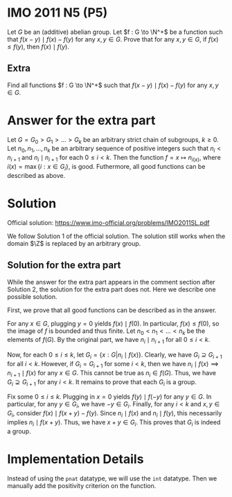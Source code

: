 # IMO 2011 N5 (P5)

Let $G$ be an (additive) abelian group.
Let $f : G \to \N^+$ be a function such that $f(x - y) \mid f(x) - f(y)$ for any $x, y \in G$.
Prove that for any $x, y \in G$, if $f(x) \leq f(y)$, then $f(x) \mid f(y)$.

## Extra

Find all functions $f : G \to \N^+$ such that $f(x - y) \mid f(x) - f(y)$ for any $x, y \in G$.



# Answer for the extra part

Let $G = G_0 > G_1 > \ldots > G_k$ be an arbitrary strict chain of subgroups, $k \geq 0$.
Let $n_0, n_1, \ldots, n_k$ be an arbitrary sequence of positive integers such that $n_i < n_{i + 1}$ and $n_i \mid n_{i + 1}$ for each $0 \leq i < k$.
Then the function $f = x \mapsto n_{i(x)}$, where $i(x) = \max\{i : x \in G_i\}$, is good.
Futhermore, all good functions can be described as above.



# Solution

Official solution: <https://www.imo-official.org/problems/IMO2011SL.pdf>

We follow Solution 1 of the official solution.
The solution still works when the domain $\Z$ is replaced by an arbitrary group.

## Solution for the extra part

While the answer for the extra part appears in the comment section after Solution 2, the solution for the extra part does not.
Here we describe one possible solution.

First, we prove that all good functions can be described as in the answer.

For any $x \in G$, plugging $y = 0$ yields $f(x) \mid f(0)$.
In particular, $f(x) \leq f(0)$, so the image of $f$ is bounded and thus finite.
Let $n_0 < n_1 < \ldots < n_k$ be the elements of $f(G)$.
By the original part, we have $n_i \mid n_{i + 1}$ for all $0 \leq i < k$.

Now, for each $0 \leq i \leq k$, let $G_i = \{x : G | n_i \mid f(x)\}$.
Clearly, we have $G_i \supseteq G_{i + 1}$ for all $i < k$.
However, if $G_i = G_{i + 1}$ for some $i < k$, then we have $n_i \mid f(x) \implies n_{i + 1} \mid f(x)$ for any $x \in G$.
This cannot be true as $n_i \in f(G)$.
Thus, we have $G_i \supsetneq G_{i + 1}$ for any $i < k$.
It remains to prove that each $G_i$ is a group.

Fix some $0 \leq i \leq k$.
Plugging in $x = 0$ yields $f(y) \mid f(-y)$ for any $y \in G$.
In particular, for any $y \in G_i$, we have $-y \in G_i$.
Finally, for any $i < k$ and $x, y \in G_i$, consider $f(x) \mid f(x + y) - f(y)$.
Since $n_i \mid f(x)$ and $n_i \mid f(y)$, this necessarily implies $n_i \mid f(x + y)$.
Thus, we have $x + y \in G_i$.
This proves that $G_i$ is indeed a group.



# Implementation Details

Instead of using the `pnat` datatype, we will use the `int` datatype.
Then we manually add the positivity criterion on the function.